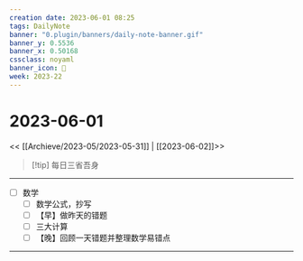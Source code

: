```yaml
---
creation date: 2023-06-01 08:25
tags: DailyNote
banner: "0.plugin/banners/daily-note-banner.gif"
banner_y: 0.5536
banner_x: 0.50168
cssclass: noyaml
banner_icon: 💌
week: 2023-22
---
```


# 2023-06-01

<< [[Archieve/2023-05/2023-05-31]] | [[2023-06-02]]>>


> [!tip] 每日三省吾身
> 

---

- [ ] 数学
	- [ ] 数学公式，抄写
	- [ ] 【早】做昨天的错题
	- [ ] 三大计算
	- [ ] 【晚】回顾一天错题并整理数学易错点

---

